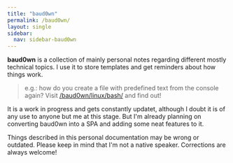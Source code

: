 ```yaml
---
title: "baud0wn"
permalink: /baud0wn/
layout: single
sidebar: 
  nav: sidebar-baud0wn
---
```


**baud0wn** is a collection of mainly personal notes regarding different mostly technical topics. I use it to store templates and get reminders about how things work.

> e.g.: how do you create a file with predefined text from the console again? Visit [/baud0wn/linux/bash/](/baudown/linux/bash/#create-file-with-content) and find out!

It is a work in progress and gets constantly updatet, although I doubt it is of any use to anyone but me at this stage. But I'm already planning on converting baud0wn into a SPA and adding some neat features to it.

Things described in this personal documentation may be wrong or outdated. Please keep in mind that I'm not a native speaker. Corrections are always welcome!